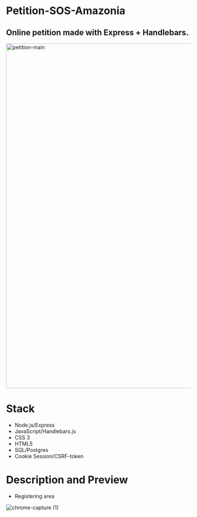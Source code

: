 # Petition-SOS-Amazonia
## Online petition made with Express + Handlebars. 
<img width="940" alt="petition-main" src="https://user-images.githubusercontent.com/50359290/67025162-dc05aa00-f105-11e9-8280-e673fd353feb.PNG">

# Stack 

- Node.js/Express
- JavaScript/Handlebars.js
- CSS 3
- HTML5
- SQL/Postgres
- Cookie Session/CSRF-token

# Description and Preview

- Registering area

![chrome-capture (1)](https://user-images.githubusercontent.com/50359290/67029855-6baf5680-f10e-11e9-8ee9-556eaac59628.gif)

